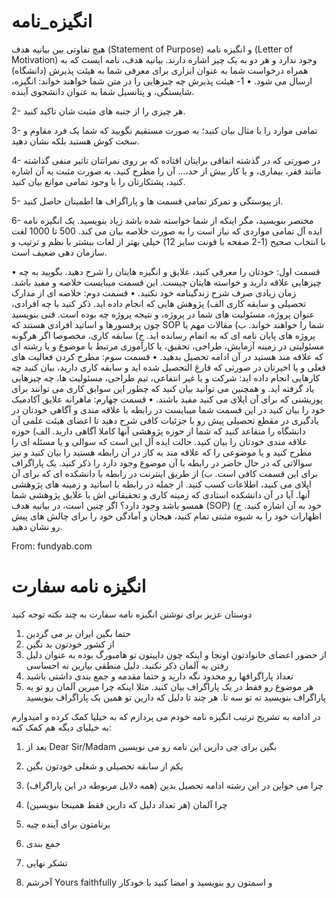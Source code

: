 # انگیزه_نامه

 هیچ تفاوتی بین بیانیه هدف (Statement of Purpose) و انگیزه نامه (Letter of Motivation) وجود ندارد و هر دو به یک چیز اشاره دارند. بیانیه هدف، نامه ایست که به همراه درخواست شما به عنوان ابزاری برای معرفی شما به هیئت پذیرش (دانشگاه) ارسال می شود.
• 1- هیئت پذیرش چه چیزهایی را در متن شما خواهند خواند: انگیزه، شایستگی، و پتانسیل شما به عنوان دانشجوی آینده.

2- هر چیزی را از جنبه های مثبت شان تاکید کنید.

3- تمامی موارد را با مثال بیان کنید؛ به صورت مستقیم نگویید که شما یک فرد مقاوم و سخت کوش هستید بلکه نشان دهید.

4- در صورتی که در گذشته اتفاقی برایتان افتاده که بر روی نمراتتان تاثیر منفی گذاشته مانند فقر، بیماری، و یا کار بیش از حد،... آن را مطرح کنید. به صورت مثبت به آن اشاره کنید، پشتکارتان را با وجود تمامی موانع بیان کنید.

5- از پیوستگی و تمرکز تمامی قسمت ها و پاراگراف ها اطمینان حاصل کنید.

6- مختصر بنویسید، مگر اینکه از شما خواسته شده باشد زیاد بنویسید. یک انگیزه نامه ایده آل تمامی مواردی که نیاز است را به صورت خلاصه بیان می کند. 500 تا 1000 لغت با انتخاب صحیح (1-2 صفحه با فونت سایز 12) خیلی بهتر از لغات بیشتر با نظم و ترتیب و سازمان دهی ضعیف است.

• قسمت اول: خودتان را معرفی کنید، علایق و انگیزه هایتان را شرح دهید.
بگویید به چه چیزهایی علاقه دارید و خواسته هایتان چیست. این قسمت میبایست خلاصه و مفید باشد. زمان زیادی صرف شرح زندگینامه خود نکنید.
• قسمت دوم: خلاصه ای از مدارک تحصیلی و سابقه کاری
الف) پژوهش هایی که انجام داده اید. ذکر کنید با چه افرادی، عنوان پروژه، مسئولیت های شما در پروژه، و نتیجه پروژه چه بوده است. فنی بنویسید چون پرفسورها و اساتید افرادی هستند که SOP شما را خواهند خواند.
ب) مقالات مهم یا پروژه های پایان نامه ای که به اتمام رسانده اید.
ج) سابقه کاری، مخصوصا اگر هرگونه مسئولیتی در زمینه آزمایش، طراحی، تحقیق، یا کارآموزی مرتبط با موضوع و یا رشته ای که علاقه مند هستید در آن ادامه تحصیل بدهید.
• قسمت سوم: مطرح کردن فعالیت های فعلی و یا اخیرتان
در صورتی که فارغ التحصیل شده اید و سابقه کاری دارید، بیان کنید چه کارهایی انجام داده اید: شرکت و یا غیر انتفاعی، تیم طراحی، مسئولیت ها، چه چیزهایی یاد گرفته اید. و همچنین می توانید بیان کنید که چطور این سوابق کاری می توانند برای پوزیشنی که برای آن اپلای می کنید مفید باشند.
• قسمت چهارم: ماهرانه علایق آکادمیک خود را بیان کنید
در این قسمت شما میبایست در رابطه با علاقه مندی و آگاهی خودتان در یادگیری در مقطع تحصیلی پیش رو با جزئیات کافی شرح دهید تا اعضای هیئت علمی آن دانشگاه را متقاعد کنید که شما از حوزه پژوهشی آنها کاملا آگاهی دارید.
الف) حوزه علاقه مندی خودتان را بیان کنید. حالت ایده آل این است که سوالی و یا مسئله ای را مطرح کنید و یا موضوعی را که علاقه مند به کار در آن رابطه هستید را بیان کنید و نیز سوالاتی که در حال حاضر در رابطه با آن موضوع وجود دارد را ذکر کنید. یک پاراگراف برای این قسمت کافی است.
ب) از طریق اینترنت در رابطه با دانشکده ای که برای آن اپلای می کنید، اطلاعات کسب کنید. از جمله در رابطه با اساتید و زمینه های پژوهشی آنها. آیا در آن دانشکده استادی که زمینه کاری و تحقیقاتی اش با علایق پژوهشی شما همسو باشد وجود دارد؟ اگر چنین است، در بیانیه هدف (SOP) خود به آن اشاره کنید.
ج) اظهارات خود را به شیوه مثبتی تمام کنید، هیجان و آمادگی خود را برای چالش های پیش رو نشان دهید.

From: fundyab.com

# انگیزه نامه سفارت 

دوستان عزیز برای نوشتن انگیزه نامه سفارت به چند نکته توجه کنید

1. حتما بگین ایران بر می گردین
2. از کشور خودتون بد نگین
3. از حضور اعضای خانوادتون اونجا و اینکه چون داییتون تو هامبورگ بوده به عنوان دلیل رفتن به آلمان ذکر نکنید. دلیل منطقی بیارین نه احساسی
4. تعداد پاراگرافها رو محدود نگه دارید و حتما مقدمه و جمع بندی داشتی باشید
5. هر موضوع رو فقط در یک پاراگراف بیان کنید. مثلا اینکه چرا میرین آلمان رو تو یه پاراگراف بنویسید ته تو سه تا. هر چند تا دلیل که دارین تو همین یک پاراگراف بنویسید

در ادامه به تشریح ترتیب انگیزه نامه خودم می پردازم که به خیلیا کمک کرده و امیدوارم به خیلیای دیگه هم کمک کنه: 

1. بعد از Dear Sir/Madam بگین برای چی دارین این نامه رو می نویسین

2. یکم از سابقه تحصیلی و شغلی خودتون بگین

3. چرا می خواین در این رشته ادامه تحصیل بدین (همه دلایل مربوطه در این پاراگراف) 

4. چرا آلمان (هر تعداد دلیل که دارین فقط همینجا بنویسین)

5. برنامتون برای آینده چیه

6. جمع بندی 

7. تشکر نهایی

8. آخرشم Yours faithfully و اسمتون رو بنویسید و امضا کنید با خودکار
